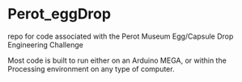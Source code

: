 # Perot_eggDrop
repo for code associated with the Perot Museum Egg/Capsule Drop Engineering Challenge

Most code is built to run either on an Arduino MEGA, or within the Processing environment on any type of computer.

